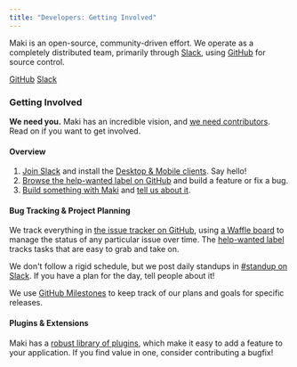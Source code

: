 ```yaml
---
title: "Developers: Getting Involved"
---
```


Maki is an open-source, community-driven effort.  We operate as a completely
distributed team, primarily through [Slack][slack], using [GitHub][github] for
source control.

<div class="ui two buttons">
<a href="https://github.com/martindale/maki" class="ui large button"><i class="ui icon github alternate"></i>GitHub</a>
<a href="https://chat.maki.io" class="ui large button"><i class="ui icon slack"></i>Slack</a>
</div>

### Getting Involved
**We need you.**  Maki has an incredible vision, and [we need
contributors][help-wanted].  Read on if you want to get involved.

#### Overview
1. [Join Slack][slack] and install the [Desktop & Mobile
clients][slack-clients].  Say hello!
2. [Browse the <span class="ui green label">help-wanted</span> label on
GitHub][help-wanted] and build a feature or fix a bug.
3. [Build something with Maki][hello-world] and [tell us about it][examples].

#### Bug Tracking & Project Planning
We track everything in [the issue tracker on GitHub][github-issues], using [a
Waffle board][waffle] to manage the status of any particular issue over time.
The [help-wanted label][help-wanted] tracks tasks that are easy to grab and take
on.

We don't follow a rigid schedule, but we post daily standups in [#standup on Slack][standups].  If you have a plan for the day, tell people about it!

We use [GitHub Milestones][milestones] to keep track of our plans and goals for
specific releases.

#### Plugins & Extensions
Maki has a [robust library of plugins][plugins], which make it easy to add a
feature to your application.  If you find value in one, consider contributing a
bugfix!

[slack]: https://chat.maki.io
[slack-clients]: https://slack.com/downloads
[github]: https://github.com/martindale/maki
[github-issues]: https://github.com/martindale/maki/issues
[waffle]: https://waffle.io/martindale/maki
[help-wanted]: https://github.com/martindale/maki/labels/help%20wanted
[plugins]: https://maki.io/plugins
[standups]: https://maki-dev.slack.com/messages/standup
[examples]: https://maki.io/examples
[hello-world]: https://maki.io/tutorials/hello-world
[milestones]: https://github.com/martindale/maki/milestones
